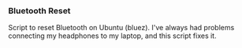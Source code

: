 ### Bluetooth Reset

Script to reset Bluetooth on Ubuntu (bluez). I've always had problems connecting my headphones to my laptop, and this script fixes it.
